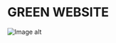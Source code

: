 # GREEN WEBSITE

![Image alt](https://github.com/Konstantin1996/GreenSite/preview/screencapture-file-E-WEB-Green-index-html-2018-09-04-19_00_57.png)
